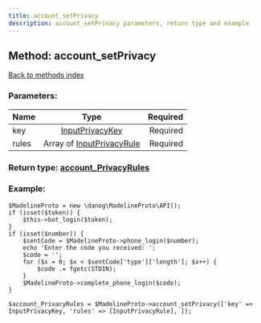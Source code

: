 ```yaml
---
title: account_setPrivacy
description: account_setPrivacy parameters, return type and example
---
```

## Method: account\_setPrivacy  
[Back to methods index](index.md)


### Parameters:

| Name     |    Type       | Required |
|----------|:-------------:|---------:|
|key|[InputPrivacyKey](../types/InputPrivacyKey.md) | Required|
|rules|Array of [InputPrivacyRule](../types/InputPrivacyRule.md) | Required|


### Return type: [account\_PrivacyRules](../types/account_PrivacyRules.md)

### Example:


```
$MadelineProto = new \danog\MadelineProto\API();
if (isset($token)) {
    $this->bot_login($token);
}
if (isset($number)) {
    $sentCode = $MadelineProto->phone_login($number);
    echo 'Enter the code you received: ';
    $code = '';
    for ($x = 0; $x < $sentCode['type']['length']; $x++) {
        $code .= fgetc(STDIN);
    }
    $MadelineProto->complete_phone_login($code);
}

$account_PrivacyRules = $MadelineProto->account_setPrivacy(['key' => InputPrivacyKey, 'rules' => [InputPrivacyRule], ]);
```
